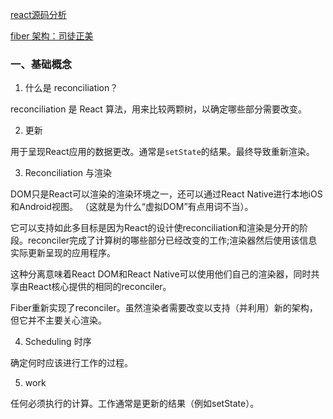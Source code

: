 
[react源码分析](https://segmentfault.com/a/1190000012834204)

[fiber 架构：司徒正美](https://zhuanlan.zhihu.com/p/37095662)

### 一、基础概念
1. 什么是 reconciliation？

reconciliation 是 React 算法，用来比较两颗树，以确定哪些部分需要改变。


2. 更新

用于呈现React应用的数据更改。通常是`setState`的结果。最终导致重新渲染。


3. Reconciliation 与渲染

DOM只是React可以渲染的渲染环境之一，还可以通过React Native进行本地iOS和Android视图。 （这就是为什么“虚拟DOM”有点用词不当）。

它可以支持如此多目标是因为React的设计使reconciliation和渲染是分开的阶段。reconciler完成了计算树的哪些部分已经改变的工作;渲染器然后使用该信息实际更新呈现的应用程序。

这种分离意味着React DOM和React Native可以使用他们自己的渲染器，同时共享由React核心提供的相同的reconciler。

Fiber重新实现了reconciler。虽然渲染者需要改变以支持（并利用）新的架构，但它并不主要关心渲染。

4. Scheduling 时序

确定何时应该进行工作的过程。


5. work

任何必须执行的计算。工作通常是更新的结果（例如setState）。
